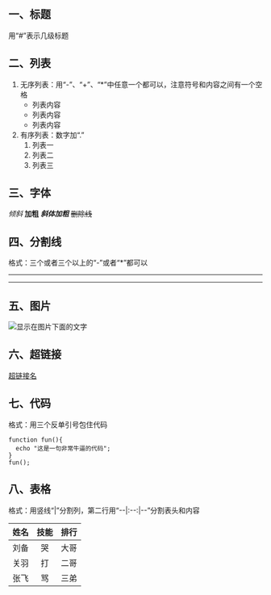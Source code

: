 ## 一、标题
用“#”表示几级标题

## 二、列表
1. 无序列表：用“-”、“+”、“*”中任意一个都可以，注意符号和内容之间有一个空格
   - 列表内容
   + 列表内容
   * 列表内容
2. 有序列表：数字加“.”
   1. 列表一
   2. 列表二
   3. 列表三

## 三、字体
*倾斜*
**加粗**
***斜体加粗***
~~删除线~~

## 四、分割线
格式：三个或者三个以上的“-”或者“*”都可以

***
---

## 五、图片
![显示在图片下面的文字](图片地址 "图片标题")

## 六、超链接
[超链接名](超链接地址 "超链接title")

## 七、代码
格式：用三个反单引号包住代码
```
function fun(){
  echo "这是一句非常牛逼的代码";
}
fun();
```

## 八、表格
格式：用竖线“|”分割列，第二行用“--|:--:|--”分割表头和内容

姓名|技能|排行
--|:--:|--
刘备|哭|大哥
关羽|打|二哥
张飞|骂|三弟






